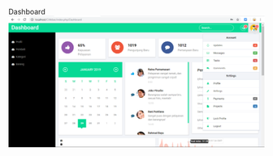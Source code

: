 Dashboard
![alt text](https://github.com/akbarpra/praktikumLOGINCRUDakbar/blob/master/dashboard.PNG)
